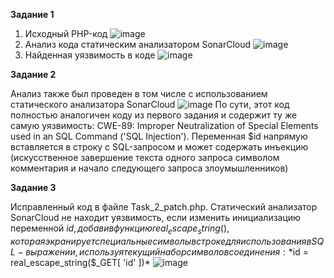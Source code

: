 **Задание 1**
1. Исходный PHP-код
   ![image](https://github.com/larichevams/RBPO_Sem7_Practice4/assets/71451332/f915ca6a-694d-44d4-8caa-78fc513f2a49)
2. Анализ кода статическим анализатором SonarCloud
   ![image](https://github.com/larichevams/RBPO_Sem7_Practice4/assets/71451332/523980f1-386c-4be0-84c3-95165212586e)
3. Найденная уязвимость в коде
   ![image](https://github.com/larichevams/RBPO_Sem7_Practice4/assets/71451332/6074e8b8-d4d8-4daf-a73e-bacad61228b6)

**Задание 2**

Анализ также был проведен в том числе с использованием статического анализатора SonarCloud
![image](https://github.com/larichevams/RBPO_Sem7_Practice4/assets/71451332/64fc247d-da7d-449d-ac7a-48eef36a5097)
По сути, этот код полностью аналогичен коду из первого задания и содержит ту же самую уязвимость:
CWE-89: Improper Neutralization of Special Elements used in an SQL Command ('SQL Injection'). 
Переменная $id напрямую вставляется в строку с SQL-запросом и может содержать инъекцию (искусственное завершение текста одного запроса символом комментария и начало следующего запроса злоумышленников)

**Задание 3**

Исправленный код в файле Task_2_patch.php. Статический анализатор SonarCloud не находит уязвимость, если изменить инициализацию переменной $id, добавив функцию real_escape_string(), которая экранирует специальные символы в строке для использования в SQL-выражении, используя текущий набор символов соединения:
*$id = real_escape_string($_GET[ 'id' ])*
![image](https://github.com/larichevams/RBPO_Sem7_Practice4/assets/71451332/136ae444-0402-42f6-83c0-99834000201f)
